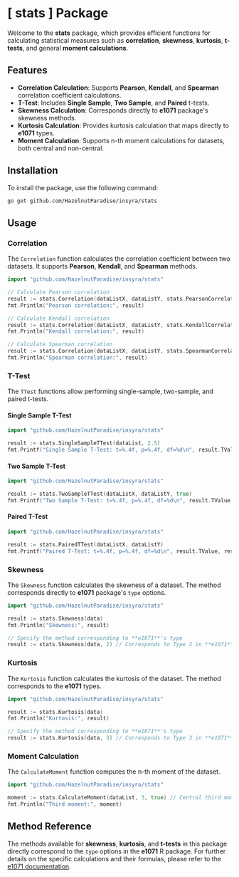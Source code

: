 # [ stats ] Package 

Welcome to the **stats** package, which provides efficient functions for calculating statistical measures such as **correlation**, **skewness**, **kurtosis**, **t-tests**, and general **moment calculations**.

## Features

- **Correlation Calculation**: Supports **Pearson**, **Kendall**, and **Spearman** correlation coefficient calculations.
- **T-Test**: Includes **Single Sample**, **Two Sample**, and **Paired** t-tests.
- **Skewness Calculation**: Corresponds directly to **e1071** package's skewness methods.
- **Kurtosis Calculation**: Provides kurtosis calculation that maps directly to **e1071** types.
- **Moment Calculation**: Supports n-th moment calculations for datasets, both central and non-central.

## Installation

To install the package, use the following command:

```bash
go get github.com/HazelnutParadise/insyra/stats
```

## Usage

### Correlation

The `Correlation` function calculates the correlation coefficient between two datasets. It supports **Pearson**, **Kendall**, and **Spearman** methods.

```go
import "github.com/HazelnutParadise/insyra/stats"

// Calculate Pearson correlation
result := stats.Correlation(dataListX, dataListY, stats.PearsonCorrelation)
fmt.Println("Pearson correlation:", result)

// Calculate Kendall correlation
result := stats.Correlation(dataListX, dataListY, stats.KendallCorrelation)
fmt.Println("Kendall correlation:", result)

// Calculate Spearman correlation
result := stats.Correlation(dataListX, dataListY, stats.SpearmanCorrelation)
fmt.Println("Spearman correlation:", result)
```

### T-Test

The `TTest` functions allow performing single-sample, two-sample, and paired t-tests. 

#### Single Sample T-Test

```go
import "github.com/HazelnutParadise/insyra/stats"

result := stats.SingleSampleTTest(dataList, 2.5)
fmt.Printf("Single Sample T-Test: t=%.4f, p=%.4f, df=%d\n", result.TValue, result.PValue, result.Df)
```

#### Two Sample T-Test

```go
import "github.com/HazelnutParadise/insyra/stats"

result := stats.TwoSampleTTest(dataListX, dataListY, true)
fmt.Printf("Two Sample T-Test: t=%.4f, p=%.4f, df=%d\n", result.TValue, result.PValue, result.Df)
```

#### Paired T-Test

```go
import "github.com/HazelnutParadise/insyra/stats"

result := stats.PairedTTest(dataListX, dataListY)
fmt.Printf("Paired T-Test: t=%.4f, p=%.4f, df=%d\n", result.TValue, result.PValue, result.Df)
```

### Skewness

The `Skewness` function calculates the skewness of a dataset. The method corresponds directly to **e1071** package's `type` options.

```go
import "github.com/HazelnutParadise/insyra/stats"

result := stats.Skewness(data)
fmt.Println("Skewness:", result)

// Specify the method corresponding to **e1071**'s type
result := stats.Skewness(data, 2) // Corresponds to Type 2 in **e1071**
```

### Kurtosis

The `Kurtosis` function calculates the kurtosis of the dataset. The method corresponds to the **e1071** types.

```go
import "github.com/HazelnutParadise/insyra/stats"

result := stats.Kurtosis(data)
fmt.Println("Kurtosis:", result)

// Specify the method corresponding to **e1071**'s type
result := stats.Kurtosis(data, 3) // Corresponds to Type 3 in **e1071**
```

### Moment Calculation

The `CalculateMoment` function computes the n-th moment of the dataset.

```go
import "github.com/HazelnutParadise/insyra/stats"

moment := stats.CalculateMoment(dataList, 3, true) // Central third moment
fmt.Println("Third moment:", moment)
```

## Method Reference

The methods available for **skewness**, **kurtosis**, and **t-tests** in this package directly correspond to the `type` options in the **e1071** R package. For further details on the specific calculations and their formulas, please refer to the [e1071 documentation](https://cran.r-project.org/web/packages/e1071/e1071.pdf).
